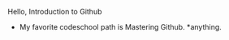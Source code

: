 Hello, Introduction to Github
* My favorite codeschool path is Mastering Github.
*anything.											
